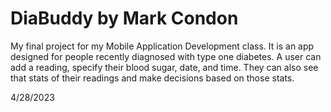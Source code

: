 # DiaBuddy by Mark Condon

My final project for my Mobile Application Development class. It is an app designed for people recently diagnosed with type one diabetes.
A user can add a reading, specify their blood sugar, date, and time. They can also see that stats of their readings and make decisions based on those stats.

4/28/2023

